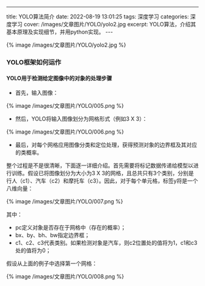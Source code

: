 ---
title: YOLO算法简介
date: 2022-08-19 13:01:25
tags: 深度学习
categories: 深度学习
cover: /images/文章图片/YOLO/yolo2.jpg
excerpt: YOLO算法，介绍其基本原理及实现细节，并用python实现。
--- 

{% image /images/文章图片/YOLO/yolo2.jpg %}

###  YOLO框架如何运作

#### YOLO用于检测给定图像中的对象的处理步骤

- 首先，输入图像：

{% image /images/文章图片/YOLO/005.png %}

- 然后，YOLO将输入图像划分为网格形式（例如3 X 3）：

{% image /images/文章图片/YOLO/006.png %}

- 最后，对每个网格应用图像分类和定位处理，获得预测对象的边界框及其对应的类概率。


整个过程是不是很清晰，下面逐一详细介绍。首先需要将标记数据传递给模型以进行训练。假设已将图像划分为大小为3 X 3的网格，且总共只有3个类别，分别是行人（c1）、汽车（c2）和摩托车（c3）。因此，对于每个单元格，标签y将是一个八维向量：

{% image /images/文章图片/YOLO/007.png %}

其中：
- pc定义对象是否存在于网格中（存在的概率）；
- bx、by、bh、bw指定边界框；
- c1、c2、c3代表类别。如果检测对象是汽车，则c2位置处的值将为1，c1和c3处的值将为0；

假设从上面的例子中选择第一个网格：

{% image /images/文章图片/YOLO/008.png %}






